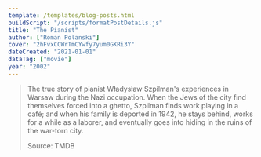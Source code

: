 ```yaml
---
template: /templates/blog-posts.html
buildScript: "/scripts/formatPostDetails.js"
title: "The Pianist"
author: ["Roman Polanski"]
cover: "2hFvxCCWrTmCYwfy7yum0GKRi3Y"
dateCreated: "2021-01-01"
dataTag: ["movie"]
year: "2002"
---
```


> The true story of pianist Władysław Szpilman's experiences in Warsaw during the Nazi occupation. When the Jews of the city find themselves forced into a ghetto, Szpilman finds work playing in a café; and when his family is deported in 1942, he stays behind, works for a while as a laborer, and eventually goes into hiding in the ruins of the war-torn city.
>
> Source: TMDB
